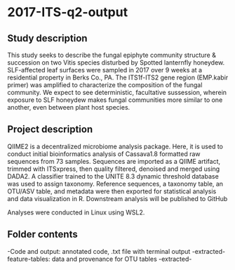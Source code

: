 # 2017-ITS-q2-output


## Study description 

This study seeks to describe the fungal epiphyte community structure & succession on
two Vitis species disturbed by Spotted lanternfly honeydew. SLF-affected leaf 
surfaces were sampled in 2017 over 9 weeks at a residential property in Berks Co., PA. 
The ITS1f-ITS2 gene region (EMP.kabir primer) was amplified to characterize the 
composition of the fungal community. We expect to see deterministic, facultative 
sussession, wherein exposure to SLF honeydew makes fungal communities more similar to 
one another, even between plant host species. 

## Project description

QIIME2 is a decentralized microbiome analysis package. Here, it is used to conduct 
initial bioinformatics analysis of Cassava1.8 formatted raw sequences from 73 samples.
Sequences are imported as a QIIME artifact, trimmed with ITSxpress, then quality 
filtered, denoised and merged using DADA2. A classifier trained to the UNITE 8.3 
dynamic threshold database was used to assign taxonomy. Reference sequences, a 
taxonomy table, an OTU/ASV table, and metadata were then exported for statistical 
analysis and data visualization in R. Downstream analysis will be published to GitHub 

Analyses were conducted in Linux using WSL2.

## Folder contents

-Code and output: annotated code, .txt file with terminal output
-extracted-feature-tables: data and provenance for OTU tables
-extracted-

